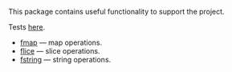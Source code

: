 This package contains useful functionality to support the project.

Tests [here](https://github.com/uwine4850/foozy/tree/master/tests/utilstest).

* [fmap](https://github.com/uwine4850/foozy/blob/master/docs/en/utils/fmap/fmap.md) — map operations.
* [flice](https://github.com/uwine4850/foozy/blob/master/docs/en/utils/flice/flice.md) — slice operations.
* [fstring](https://github.com/uwine4850/foozy/blob/master/docs/en/utils/fstring/fstring.md) — string operations.